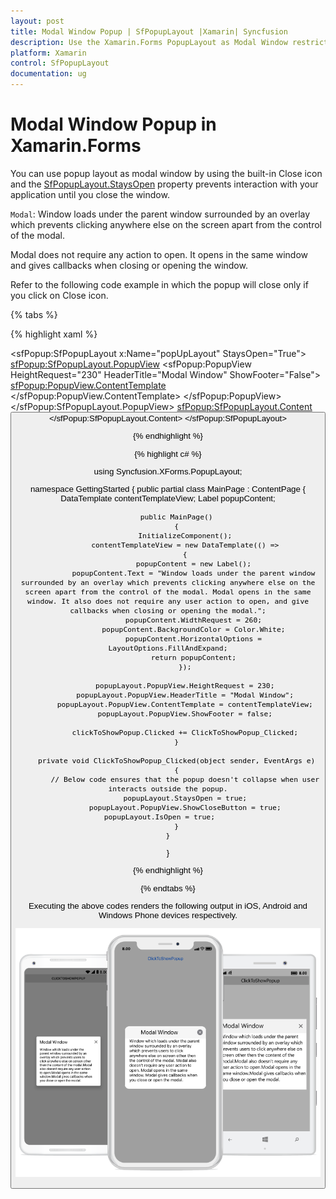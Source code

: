 ```yaml
---
layout: post
title: Modal Window Popup | SfPopupLayout |Xamarin| Syncfusion
description: Use the Xamarin.Forms PopupLayout as Modal Window restricting user interaction with your application until closing the window.
platform: Xamarin
control: SfPopupLayout
documentation: ug
--- 
```


# Modal Window Popup in Xamarin.Forms

You can use popup layout as modal window by using the built-in Close icon and the [SfPopupLayout.StaysOpen](https://help.syncfusion.com/cr/cref_files/xamarin/Syncfusion.SfPopupLayout.XForms~Syncfusion.XForms.PopupLayout.SfPopupLayout~StaysOpenProperty.html) property prevents interaction with your application until you close the window.

`Modal`: Window loads under the parent window surrounded by an overlay which prevents clicking anywhere else on the screen apart from the control of the modal.

Modal does not require any action to open. It opens in the same window and gives callbacks when closing or opening the window.

Refer to the following code example in which the popup will close only if you click on Close icon.

{% tabs %}

{% highlight xaml %}

<?xml version="1.0" encoding="utf-8" ?>
<ContentPage xmlns="http://xamarin.com/schemas/2014/forms"
             xmlns:x="http://schemas.microsoft.com/winfx/2009/xaml"
             xmlns:local="clr-namespace:GettingStarted"
             x:Class="GettingStarted.MainPage" 
             Padding="0,40,0,0"
             xmlns:sfPopup="clr-namespace:Syncfusion.XForms.PopupLayout;assembly=Syncfusion.SfPopupLayout.XForms">
 <sfPopup:SfPopupLayout x:Name="popUpLayout" StaysOpen="True">
    <sfPopup:SfPopupLayout.PopupView>
        <sfPopup:PopupView HeightRequest="230"
                           HeaderTitle="Modal Window"
                           ShowFooter="False">
            <sfPopup:PopupView.ContentTemplate>
                <DataTemplate>
                    <Label Text="Window loads under the parent window surrounded by an 
                           overlay which prevents clicking anywhere else on the screen 
                           apart from the control of the modal. Modal opens in the same 
                           window. It also does not require any user action to open, and 
                           give callbacks when closing or opening the modal."
                           WidthRequest="260"
                           BackgroundColor="White"
                           HorizontalOptions="FillAndExpand"
                           />
                </DataTemplate>
            </sfPopup:PopupView.ContentTemplate>
        </sfPopup:PopupView>
    </sfPopup:SfPopupLayout.PopupView>
    <sfPopup:SfPopupLayout.Content>
        <StackLayout x:Name="mainLayout">
            <Button x:Name="clickToShowPopup" Text="ClickToShowPopup" VerticalOptions="Start" HorizontalOptions="FillAndExpand" />
        </StackLayout>
    </sfPopup:SfPopupLayout.Content>
  </sfPopup:SfPopupLayout>
</ContentPage>

{% endhighlight %}

{% highlight c# %}

using Syncfusion.XForms.PopupLayout;

namespace GettingStarted
{
    public partial class MainPage : ContentPage
    {
        DataTemplate contentTemplateView;
        Label popupContent;

        public MainPage()
        {
            InitializeComponent();
            contentTemplateView = new DataTemplate(() =>
            {
                popupContent = new Label();
                popupContent.Text = "Window loads under the parent window surrounded by an overlay which prevents clicking anywhere else on the screen apart from the control of the modal. Modal opens in the same window. It also does not require any user action to open, and give callbacks when closing or opening the modal.";
                popupContent.WidthRequest = 260;
                popupContent.BackgroundColor = Color.White;
                popupContent.HorizontalOptions = LayoutOptions.FillAndExpand;
                return popupContent;
            });

            popupLayout.PopupView.HeightRequest = 230;
            popupLayout.PopupView.HeaderTitle = "Modal Window";
            popupLayout.PopupView.ContentTemplate = contentTemplateView;
            popupLayout.PopupView.ShowFooter = false;

            clickToShowPopup.Clicked += ClickToShowPopup_Clicked;
        }

        private void ClickToShowPopup_Clicked(object sender, EventArgs e)
        {
            // Below code ensures that the popup doesn't collapse when user interacts outside the popup.
            popupLayout.StaysOpen = true;
            popupLayout.PopupView.ShowCloseButton = true;
            popupLayout.IsOpen = true;            
        }
    }
}

{% endhighlight %}

{% endtabs %}

Executing the above codes renders the following output in iOS, Android and Windows Phone devices respectively.

![Popup as ModelWindow](GettingStarted_images/ModelWindow.png)